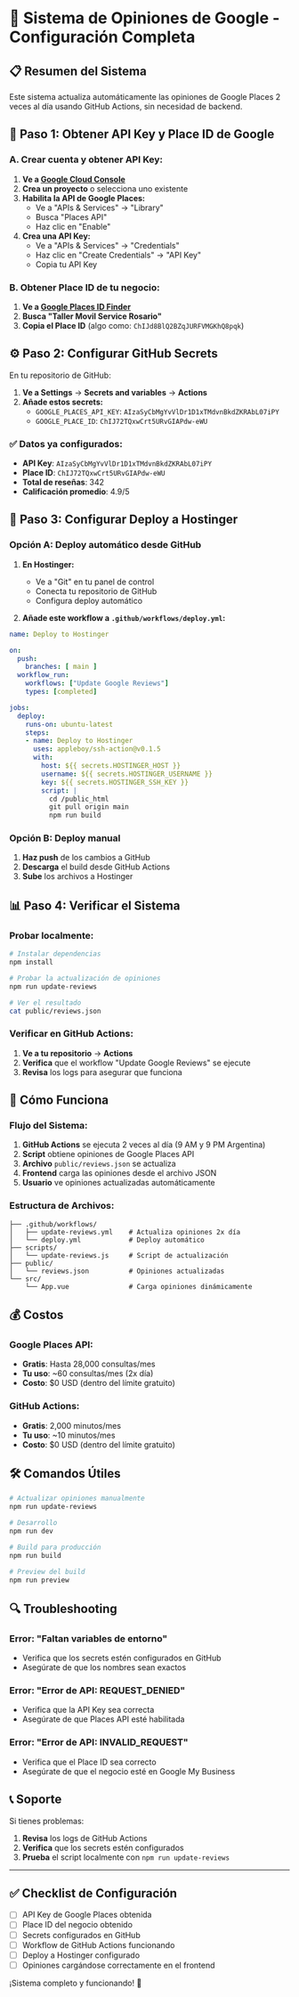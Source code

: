 # 🔄 Sistema de Opiniones de Google - Configuración Completa

## 📋 Resumen del Sistema

Este sistema actualiza automáticamente las opiniones de Google Places 2 veces al día usando GitHub Actions, sin necesidad de backend.

## 🔑 Paso 1: Obtener API Key y Place ID de Google

### A. Crear cuenta y obtener API Key:

1. **Ve a [Google Cloud Console](https://console.cloud.google.com/)**
2. **Crea un proyecto** o selecciona uno existente
3. **Habilita la API de Google Places:**
   - Ve a "APIs & Services" → "Library"
   - Busca "Places API"
   - Haz clic en "Enable"
4. **Crea una API Key:**
   - Ve a "APIs & Services" → "Credentials"
   - Haz clic en "Create Credentials" → "API Key"
   - Copia tu API Key

### B. Obtener Place ID de tu negocio:

1. **Ve a [Google Places ID Finder](https://developers.google.com/maps/documentation/places/web-service/place-id#find-id)**
2. **Busca "Taller Movil Service Rosario"**
3. **Copia el Place ID** (algo como: `ChIJd8BlQ2BZqJURFVMGKhQ8pqk`)

## ⚙️ Paso 2: Configurar GitHub Secrets

En tu repositorio de GitHub:

1. **Ve a Settings** → **Secrets and variables** → **Actions**
2. **Añade estos secrets:**
   - `GOOGLE_PLACES_API_KEY`: `AIzaSyCbMgYvVlDr1D1xTMdvnBkdZKRAbL07iPY`
   - `GOOGLE_PLACE_ID`: `ChIJ72TQxwCrt5URvGIAPdw-eWU`

### ✅ **Datos ya configurados:**
- **API Key**: `AIzaSyCbMgYvVlDr1D1xTMdvnBkdZKRAbL07iPY`
- **Place ID**: `ChIJ72TQxwCrt5URvGIAPdw-eWU`
- **Total de reseñas**: 342
- **Calificación promedio**: 4.9/5

## 🚀 Paso 3: Configurar Deploy a Hostinger

### Opción A: Deploy automático desde GitHub

1. **En Hostinger:**
   - Ve a "Git" en tu panel de control
   - Conecta tu repositorio de GitHub
   - Configura deploy automático

2. **Añade este workflow a `.github/workflows/deploy.yml`:**

```yaml
name: Deploy to Hostinger

on:
  push:
    branches: [ main ]
  workflow_run:
    workflows: ["Update Google Reviews"]
    types: [completed]

jobs:
  deploy:
    runs-on: ubuntu-latest
    steps:
    - name: Deploy to Hostinger
      uses: appleboy/ssh-action@v0.1.5
      with:
        host: ${{ secrets.HOSTINGER_HOST }}
        username: ${{ secrets.HOSTINGER_USERNAME }}
        key: ${{ secrets.HOSTINGER_SSH_KEY }}
        script: |
          cd /public_html
          git pull origin main
          npm run build
```

### Opción B: Deploy manual

1. **Haz push** de los cambios a GitHub
2. **Descarga** el build desde GitHub Actions
3. **Sube** los archivos a Hostinger

## 📊 Paso 4: Verificar el Sistema

### Probar localmente:

```bash
# Instalar dependencias
npm install

# Probar la actualización de opiniones
npm run update-reviews

# Ver el resultado
cat public/reviews.json
```

### Verificar en GitHub Actions:

1. **Ve a tu repositorio** → **Actions**
2. **Verifica** que el workflow "Update Google Reviews" se ejecute
3. **Revisa** los logs para asegurar que funciona

## 🔄 Cómo Funciona

### Flujo del Sistema:

1. **GitHub Actions** se ejecuta 2 veces al día (9 AM y 9 PM Argentina)
2. **Script** obtiene opiniones de Google Places API
3. **Archivo** `public/reviews.json` se actualiza
4. **Frontend** carga las opiniones desde el archivo JSON
5. **Usuario** ve opiniones actualizadas automáticamente

### Estructura de Archivos:

```
├── .github/workflows/
│   ├── update-reviews.yml    # Actualiza opiniones 2x día
│   └── deploy.yml            # Deploy automático
├── scripts/
│   └── update-reviews.js     # Script de actualización
├── public/
│   └── reviews.json          # Opiniones actualizadas
└── src/
    └── App.vue               # Carga opiniones dinámicamente
```

## 💰 Costos

### Google Places API:
- **Gratis**: Hasta 28,000 consultas/mes
- **Tu uso**: ~60 consultas/mes (2x día)
- **Costo**: $0 USD (dentro del límite gratuito)

### GitHub Actions:
- **Gratis**: 2,000 minutos/mes
- **Tu uso**: ~10 minutos/mes
- **Costo**: $0 USD (dentro del límite gratuito)

## 🛠️ Comandos Útiles

```bash
# Actualizar opiniones manualmente
npm run update-reviews

# Desarrollo
npm run dev

# Build para producción
npm run build

# Preview del build
npm run preview
```

## 🔍 Troubleshooting

### Error: "Faltan variables de entorno"
- Verifica que los secrets estén configurados en GitHub
- Asegúrate de que los nombres sean exactos

### Error: "Error de API: REQUEST_DENIED"
- Verifica que la API Key sea correcta
- Asegúrate de que Places API esté habilitada

### Error: "Error de API: INVALID_REQUEST"
- Verifica que el Place ID sea correcto
- Asegúrate de que el negocio esté en Google My Business

## 📞 Soporte

Si tienes problemas:
1. **Revisa** los logs de GitHub Actions
2. **Verifica** que los secrets estén configurados
3. **Prueba** el script localmente con `npm run update-reviews`

---

## ✅ Checklist de Configuración

- [ ] API Key de Google Places obtenida
- [ ] Place ID del negocio obtenido
- [ ] Secrets configurados en GitHub
- [ ] Workflow de GitHub Actions funcionando
- [ ] Deploy a Hostinger configurado
- [ ] Opiniones cargándose correctamente en el frontend

¡Sistema completo y funcionando! 🎉
